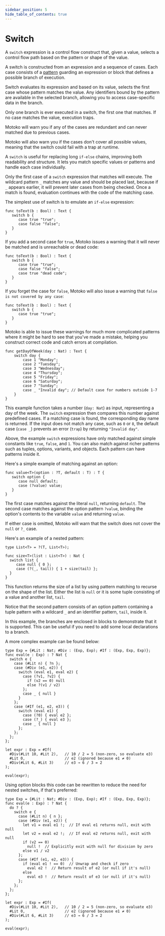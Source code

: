 ```yaml
---
sidebar_position: 5
hide_table_of_contents: true
---
```


# Switch

A `switch` expression is a control flow construct that, given a value, selects a control flow path based on the pattern or shape of the value.

A switch is constructed from an expression and a sequence of cases. Each case consists of a [pattern](https://internetcomputer.org/docs/motoko/fundamentals/pattern-matching) guarding an expression or block that defines a possible branch of execution.

Switch evaluates its expression and based on its value, selects the first case whose pattern matches the value.
Any identifiers bound by the pattern are available in the selected branch, allowing you to access case-specific data in the branch.

Only one branch is ever executed in a switch, the first one that matches. If no case matches the value, execution traps.

Motoko will warn you if any of the cases are redundant and can never matched due to previous cases.

Motoko will also warn you if the cases don't cover all possible values, meaning that the switch could fail with a trap at runtime.

A `switch` is useful for replacing long `if-else` chains, improving both readability and structure. It lets you match specific values or patterns and handle each case individually.

Only the first case of a `switch` expression that matches will execute. The wildcard pattern `_` matches any value and should be placed last, because if `_` appears earlier, it will prevent later cases from being checked. Once a match is found, evaluation continues with the code of the matching case.

The simplest use of switch is to emulate an `if-else` expression:

``` motoko
func toText(b : Bool) : Text {
   switch b {
      case true "true";
      case false "false";
   }
}
```

If you add a second case for `true`, Motoko issues a warning that it will never be matched and is unreachable or dead code:

``` motoko
func toText(b : Bool) : Text {
   switch b {
      case true "true";
      case false "false";
      case true "dead code";
   }
}
```

If you forget the case for `false`, Motoko will also issue a warning that `false is not covered by any case`:

``` motoko
func toText(b : Bool) : Text {
   switch b {
      case true "true";
   }
}
```

Motoko is able to issue these warnings for much more complicated patterns where it might be hard to see that you've made a mistake, helping you construct correct code and catch errors at compilation.
```motoko no-repl
func getDayOfWeek(day : Nat) : Text {
    switch day {
        case 1 "Monday";
        case 2 "Tuesday";
        case 3 "Wednesday";
        case 4 "Thursday";
        case 5 "Friday";
        case 6 "Saturday";
        case 7 "Sunday";
        case _ "Invalid day"; // Default case for numbers outside 1-7
    }
}
```

This example function takes a number (`day: Nat`) as input, representing a day of the week. The `switch` expression then compares this number against predefined cases. If a matching case is found, the corresponding day name is returned. If the input does not match any case, such as `0` or `8`, the default case (`case _`) prevents an error (`trap`) by returning `"Invalid day"`.

Above, the example `switch` expressions have only matched against simple constants like `true`, `false`, and `1`. You can also match against richer patterns such as tuples, options, variants, and objects. Each pattern can have patterns inside it.

Here's a simple example of matching against an option:

``` motoko no-repl
func value<T>(option : ?T, default : T) : T {
   switch option {
      case null default;
      case (?value) value;
   }
}
```

The first case matches against the literal `null`, returning `default`. The second case matches against the option pattern `?value`, binding the option's contents to the variable `value` and returning `value`.

If either case is omitted, Motoko will warn that the switch does not cover the `null` or `?_` case.

Here's an example of a nested pattern:

``` motoko no-repl
type List<T> = ?(T, List<T>);

func size<T>(list : List<T>) : Nat {
  switch list {
     case null { 0 };
     case (?(_, tail)) { 1 + size(tail) };
  }
}
```

This function returns the size of a list by using pattern matching to recurse on the shape of the list. Either the list is `null` or it is some tuple consisting of a value and another list, `tail`.

Notice that the second pattern consists of an option pattern containing a tuple pattern with a wildcard `_` and an identifier pattern, `tail`,  inside it.

In this example, the branches are enclosed in blocks to demonstrate that it is supported. This can be useful if you need to add some local declarations to a branch.

A more complex example can be found below:

``` motoko no-repl
type Exp = {#Lit : Nat; #Div : (Exp, Exp); #If : (Exp, Exp, Exp)};
func eval(e : Exp) : ? Nat {
  switch e {
    case (#Lit n) { ?n };
    case (#Div (e1, e2)) {
      switch (eval e1, eval e2) {
        case (?v1, ?v2) {
          if (v2 == 0) null
          else ?(v1 / v2)
        };
        case _ { null }
      }
    };
    case (#If (e1, e2, e3)) {
      switch (eval e1) {
        case (?0) { eval e2 };
        case (?_) { eval e3 };
        case _ { null }
      };
    };
  };
};

let expr : Exp = #If(
  #Div(#Lit 10, #Lit 2),   // 10 / 2 = 5 (non-zero, so evaluate e3)
  #Lit 0,                  // e2 (ignored because e1 ≠ 0)
  #Div(#Lit 6, #Lit 3)     // e3 → 6 / 3 = 2
);

eval(expr);
```

Using option blocks this code can be rewritten to reduce the need for nested switches, if that's preferred:

``` motoko no-repl
type Exp = {#Lit : Nat; #Div : (Exp, Exp); #If : (Exp, Exp, Exp)};
func eval(e : Exp) : ? Nat {
  do ? {
    switch e {
      case (#Lit n) { n };
      case (#Div (e1, e2)) {
        let v1 = eval e1 !;  // If eval e1 returns null, exit with null
        let v2 = eval e2 !;  // If eval e2 returns null, exit with null
        if (v2 == 0)
          null !  // Explicitly exit with null for division by zero
        else v1 / v2
      };
      case (#If (e1, e2, e3)) {
        if (eval e1 ! == 0)  // Unwrap and check if zero
          eval e2 !  // Return result of e2 (or null if it's null)
        else
          eval e3 !  // Return result of e3 (or null if it's null)
      };
    };
  };
};

let expr : Exp = #If(
  #Div(#Lit 10, #Lit 2),   // 10 / 2 = 5 (non-zero, so evaluate e3)
  #Lit 0,                  // e2 (ignored because e1 ≠ 0)
  #Div(#Lit 6, #Lit 3)     // e3 → 6 / 3 = 2
);

eval(expr);
```
